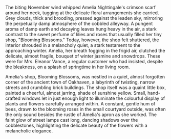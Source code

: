 The biting November wind whipped Amelia Nightingale's crimson scarf around her neck, tugging at the delicate floral arrangements she carried.  Grey clouds, thick and brooding, pressed against the leaden sky, mirroring the perpetually damp atmosphere of the cobbled alleyway.  A pungent aroma of damp earth and decaying leaves hung heavy in the air, a stark contrast to the sweet perfume of lilies and roses that usually filled her tiny shop, "Blooming Blossoms." Today, however, the shop felt shuttered, the interior shrouded in a melancholy quiet, a stark testament to the approaching winter.  Amelia, her breath fogging in the frigid air, clutched the delicate, almost fragile, bouquet of winter jasmine and snowdrops.  These were for Mrs. Eleanor Vance, a regular customer who had insisted, despite the bleakness, on a splash of springtime in her living room.


Amelia's shop, Blooming Blossoms, was nestled in a quiet, almost forgotten corner of the ancient town of Oakhaven, a labyrinth of twisting, narrow streets and crumbling brick buildings.  The shop itself was a quaint little box, painted a cheerful, almost jarring, shade of sunshine yellow.  Small, hand-crafted windows let in just enough light to illuminate the colourful display of plants and flowers carefully arranged within.   A constant, gentle hum of bees, drawn to the blooming roses in the small courtyard outside, was often the only sound besides the rustle of Amelia's apron as she worked. The faint glow of street lamps cast long, dancing shadows over the cobblestones, highlighting the delicate beauty of the flowers with a melancholic elegance.
